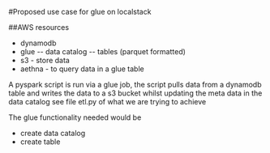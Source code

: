 #Proposed use case for glue on localstack

##AWS resources
- dynamodb
- glue
-- data catalog
-- tables (parquet formatted)
- s3 - store data
- aethna - to query data in a glue table

A pyspark script is run via a glue job, the script pulls data from a dynamodb table and writes the data to a s3 bucket whilst updating the meta data in the data catalog see file etl.py of what we are trying to achieve

The glue functionality needed would be
- create data catalog
- create table
